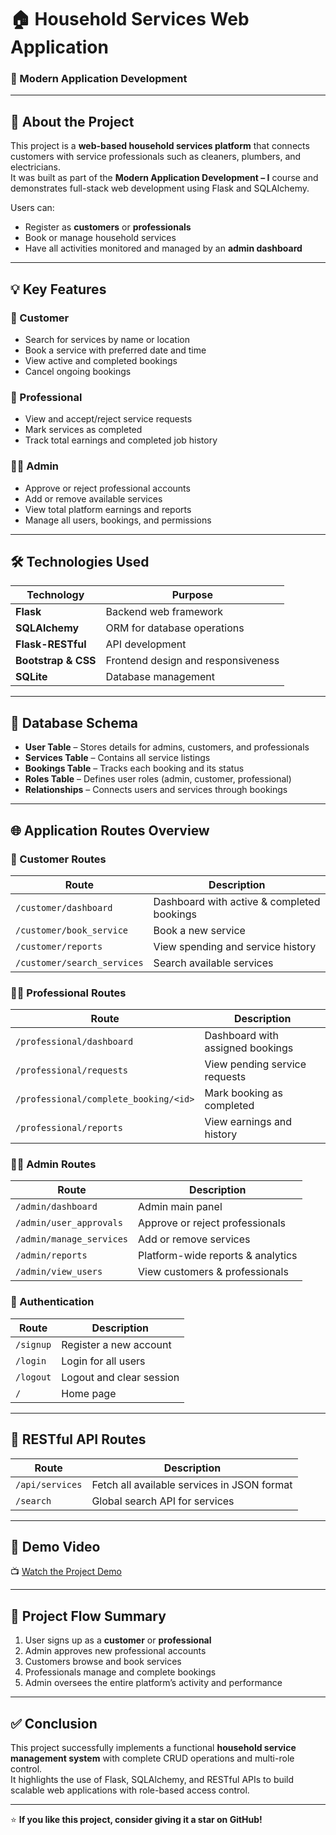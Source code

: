 # 🏠 Household Services Web Application

### 📘 Modern Application Development

---

## 📖 About the Project
This project is a **web-based household services platform** that connects customers with service professionals such as cleaners, plumbers, and electricians.  
It was built as part of the **Modern Application Development – I** course and demonstrates full-stack web development using Flask and SQLAlchemy.

Users can:
- Register as **customers** or **professionals**
- Book or manage household services
- Have all activities monitored and managed by an **admin dashboard**

---

## 💡 Key Features

### 👥 Customer
- Search for services by name or location  
- Book a service with preferred date and time  
- View active and completed bookings  
- Cancel ongoing bookings  

### 🧰 Professional
- View and accept/reject service requests  
- Mark services as completed  
- Track total earnings and completed job history  

### 🧑‍💼 Admin
- Approve or reject professional accounts  
- Add or remove available services  
- View total platform earnings and reports  
- Manage all users, bookings, and permissions  

---

## 🛠️ Technologies Used
| Technology | Purpose |
|-------------|----------|
| **Flask** | Backend web framework |
| **SQLAlchemy** | ORM for database operations |
| **Flask-RESTful** | API development |
| **Bootstrap & CSS** | Frontend design and responsiveness |
| **SQLite** | Database management |

---

## 🧩 Database Schema
- **User Table** – Stores details for admins, customers, and professionals  
- **Services Table** – Contains all service listings  
- **Bookings Table** – Tracks each booking and its status  
- **Roles Table** – Defines user roles (admin, customer, professional)  
- **Relationships** – Connects users and services through bookings  

---

## 🌐 Application Routes Overview

### 🧍 Customer Routes
| Route | Description |
|--------|--------------|
| `/customer/dashboard` | Dashboard with active & completed bookings |
| `/customer/book_service` | Book a new service |
| `/customer/reports` | View spending and service history |
| `/customer/search_services` | Search available services |

### 🧑‍🔧 Professional Routes
| Route | Description |
|--------|--------------|
| `/professional/dashboard` | Dashboard with assigned bookings |
| `/professional/requests` | View pending service requests |
| `/professional/complete_booking/<id>` | Mark booking as completed |
| `/professional/reports` | View earnings and history |

### 👨‍💼 Admin Routes
| Route | Description |
|--------|--------------|
| `/admin/dashboard` | Admin main panel |
| `/admin/user_approvals` | Approve or reject professionals |
| `/admin/manage_services` | Add or remove services |
| `/admin/reports` | Platform-wide reports & analytics |
| `/admin/view_users` | View customers & professionals |

### 🔐 Authentication
| Route | Description |
|--------|--------------|
| `/signup` | Register a new account |
| `/login` | Login for all users |
| `/logout` | Logout and clear session |
| `/` | Home page |

---

## 🔗 RESTful API Routes
| Route | Description |
|--------|--------------|
| `/api/services` | Fetch all available services in JSON format |
| `/search` | Global search API for services |

---

## 🎥 Demo Video
📺 [Watch the Project Demo](https://drive.google.com/file/d/1ggP1dGQTLj51m6qU1KgasHwdjs-iQazD/view?usp=sharing)

---

## 🧭 Project Flow Summary
1. User signs up as a **customer** or **professional**  
2. Admin approves new professional accounts  
3. Customers browse and book services  
4. Professionals manage and complete bookings  
5. Admin oversees the entire platform’s activity and performance  

---

## ✅ Conclusion
This project successfully implements a functional **household service management system** with complete CRUD operations and multi-role control.  
It highlights the use of Flask, SQLAlchemy, and RESTful APIs to build scalable web applications with role-based access control.

---

⭐ **If you like this project, consider giving it a star on GitHub!**

